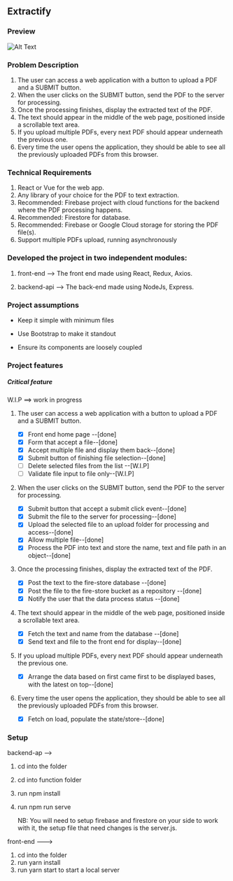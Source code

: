## Extractify

### Preview

![Alt Text](Extractify.gif)

### Problem Description

1. The user can access a web application with a button to upload a PDF and a SUBMIT button.
2. When the user clicks on the SUBMIT button, send the PDF to the server for processing.
3. Once the processing finishes, display the extracted text of the PDF.
4. The text should appear in the middle of the web page, positioned inside a scrollable text area.
5. If you upload multiple PDFs, every next PDF should appear underneath the previous one.
6. Every time the user opens the application, they should be able to see all the previously
   uploaded PDFs from this browser.

### Technical  Requirements

1. React or Vue for the web app.
2. Any library of your choice for the PDF to text extraction.
3. Recommended: Firebase project with cloud functions for the backend where the PDF
   processing happens.
4. Recommended: Firestore for database.
5. Recommended: Firebase or Google Cloud storage for storing the PDF file(s).
6. Support multiple PDFs upload, running asynchronously

### Developed the project in two independent modules:

1. front-end --> The front end made using React, Redux, Axios.

2. backend-api --> The back-end made using NodeJs, Express.

   

### Project assumptions

- Keep it simple with minimum files

- Use Bootstrap to make it standout

- Ensure its components are loosely coupled

### Project features   

##### Critical feature

W.I.P ==> work in progress

1. The user can access a web application with a button to upload a PDF and a SUBMIT button.
   - [x] Front end home page --[done]
   - [x] Form that accept a file--[done]
   - [x] Accept multiple file and display them back--[done]
   - [x] Submit button of finishing file selection--[done]
   - [ ] Delete selected files from the list --[W.I.P]
   - [ ] Validate file input to file only--[W.I.P]
2. When the user clicks on the SUBMIT button, send the PDF to the server for processing. 
   - [x] Submit button that accept a submit click event--[done]
   - [x] Submit the file to the server for processing--[done]
   - [x] Upload the selected file to an upload folder for processing and access--[done]
   - [x] Allow multiple file--[done]
   - [x] Process the PDF into text and store the name, text and file path in an object--[done]
3. Once the processing finishes, display the extracted text of the PDF.
   - [x] Post the text to the fire-store database --[done]
   - [x] Post the file to the fire-store bucket as a repository --[done]
   - [x] Notify the user that the data process status --[done]
4. The text should appear in the middle of the web page, positioned inside a scrollable text area. 
   - [x] Fetch the text and name from the database --[done]
   - [x] Send text and file to the front end for display--[done]
5. If you upload multiple PDFs, every next PDF should appear underneath the previous one.
   
   - [x] Arrange the data based on first came first to be displayed bases, with the latest on top--[done]
6. Every time the user opens the application, they should be able to see all the previously uploaded PDFs from this browser.
   
   - [x] Fetch on load, populate the state/store--[done]
###  Setup

backend-ap --> 

1. cd into the folder

2. cd into function folder

3. run npm install

4. run npm run serve

   NB: You will need to setup firebase and firestore on your side to work with it, the setup file that need changes is the server.js. 

front-end --->

1.  cd into the folder 
2. run yarn install
3. run yarn start to start a local server